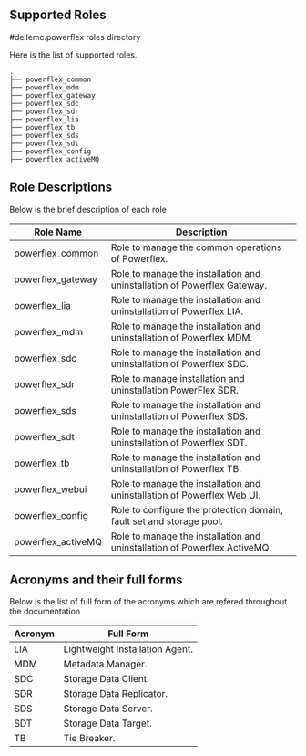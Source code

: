 ## Supported Roles

#dellemc.powerflex roles directory

Here is the list of supported roles.

```
.
├── powerflex_common
├── powerflex_mdm
├── powerflex_gateway
├── powerflex_sdc
├── powerflex_sdr
├── powerflex_lia
├── powerflex_tb
├── powerflex_sds
├── powerflex_sdt
├── powerflex_config
├── powerflex_activeMQ

```

## Role Descriptions

Below is the brief description of each role

<table>
<thead>
  <tr>
    <th>Role Name</th>
    <th>Description</th>
  </tr>
</thead>
<tbody>
  <tr>
    <td>powerflex_common</td>
    <td>Role to manage the common operations of Powerflex.</td>
  </tr>
  <tr>
    <td>powerflex_gateway</td>
    <td>Role to manage the installation and uninstallation of Powerflex Gateway.</td>
  </tr>
  <tr>
    <td>powerflex_lia</td>
    <td>Role to manage the installation and uninstallation of Powerflex LIA.</td>
  </tr>
  <tr>
    <td>powerflex_mdm</td>
    <td>Role to manage the installation and uninstallation of Powerflex MDM.</td>
  </tr>
  <tr>
    <td>powerflex_sdc</td>
    <td>Role to manage the installation and uninstallation of Powerflex SDC.</td>
  </tr>
  <tr>
    <td>powerflex_sdr</td>
    <td>Role to manage installation and uninstallation PowerFlex SDR.</td>
  </tr>
  <tr>
    <td>powerflex_sds</td>
    <td>Role to manage the installation and uninstallation of Powerflex SDS.</td>
  </tr>
  <tr>
    <td>powerflex_sdt</td>
    <td>Role to manage the installation and uninstallation of Powerflex SDT.</td>
  </tr>
  <tr>
    <td>powerflex_tb</td>
    <td>Role to manage the installation and uninstallation of Powerflex TB.</td>
  </tr>
  <tr>
    <td>powerflex_webui</td>
    <td>Role to manage the installation and uninstallation of Powerflex Web UI.</td>
  </tr>
  <tr>
    <td>powerflex_config</td>
    <td>Role to configure the protection domain, fault set and storage pool.</td>
  </tr>
  <tr>
    <td>powerflex_activeMQ</td>
    <td>Role to manage the installation and uninstallation of Powerflex ActiveMQ.</td>
  </tr>
</tbody>
</table>

## Acronyms and their full forms
Below is the list of full form of the acronyms which are refered throughout the documentation

<table>
<thead>
  <tr>
    <th>Acronym</th>
    <th>Full Form</th>
  </tr>
</thead>
<tbody>
  <tr>
    <td>LIA</td>
    <td>Lightweight Installation Agent.</td>
  </tr>
  <tr>
    <td>MDM</td>
    <td>Metadata Manager.</td>
  </tr>
  <tr>
    <td>SDC</td>
    <td>Storage Data Client.</td>
  </tr>
  <tr>
    <td>SDR</td>
    <td>Storage Data Replicator.</td>
  </tr>
  <tr>
    <td>SDS</td>
    <td>Storage Data Server.</td>
  </tr>
  <tr>
    <td>SDT</td>
    <td>Storage Data Target.</td>
  </tr>
  <tr>
    <td>TB</td>
    <td>Tie Breaker.</td>
  </tr>
</tbody>
</table>
